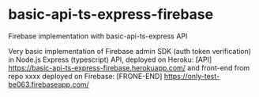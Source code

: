 # basic-api-ts-express-firebase
Firebase implementation with basic-api-ts-express API

Very basic implementation of Firebase admin SDK (auth token verification) in Node.js Express (typescript) API, deployed on Heroku:
[API] https://basic-api-ts-express-firebase.herokuapp.com/
and front-end from repo xxxx deployed on Firebase:
[FRONE-END] https://only-test-be063.firebaseapp.com/
